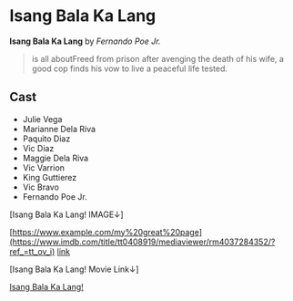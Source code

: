 # Isang Bala Ka Lang
**Isang Bala Ka Lang** by *Fernando Poe Jr.* 
> is all aboutFreed from prison after avenging the death of his wife, a good cop finds his vow to live a peaceful life tested.
## Cast
- Julie Vega
- Marianne Dela Riva
- Paquito Diaz
- Vic Diaz
- Maggie Dela Riva
- Vic Varrion
- King Guttierez
- Vic Bravo
- Fernando Poe Jr.

[Isang Bala Ka Lang! IMAGE↓] 

[https://www.example.com/my%20great%20page](https://www.imdb.com/title/tt0408919/mediaviewer/rm4037284352/?ref_=tt_ov_i)
<a href="https://www.example.com/Isang bala ka lang!">link</a>

[Isang Bala Ka Lang! Movie Link↓]

[Isang Bala Ka Lang!](https://www.youtube.com/watch?v=sFZTpobY5Cg)
